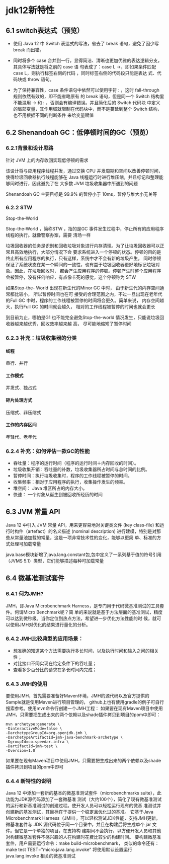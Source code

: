 # jdk12新特性

## 6.1 switch表达式（预览）
* 使用 Java 12 中 Switch 表达式的写法，省去了 break 语句，避免了因少写 break 而出错。

* 同时将多个 case 合并到一行，显得简洁、清晰也更加优雅的表达逻辑分支，其具体写法就是将之前的 case 语
句表成了：case L ->，即如果条件匹配 case L，则执行标签右侧的代码 ，同时标签右侧的代码段只能是表达
式、代码块或 throw 语句。

* 为了保持兼容性，case 条件语句中依然可以使用字符 : ，这时 fall-through 规则依然有效的，即不能省略原有
的 break 语句，但是同一个 Switch 结构里不能混用 -> 和 : ，否则会有编译错误。并且简化后的 Switch 代码块
中定义的局部变量，其作用域就限制在代码块中，而不是蔓延到整个 Switch 结构，也不用根据不同的判断条件
来给变量赋值

## 6.2 Shenandoah GC：低停顿时间的GC（预览）

### 6.2.1背景和设计思路

针对 JVM 上的内存收回实现低停顿的需求

该设计将与应用程序线程并发，通过交换 CPU 并发周期和空间以改善停顿时间，使得垃圾回收器执行线程能够在 Java 线程运行时进行堆压缩，并且标记和整理能够同时进行，因此避免了在
大多数 JVM 垃圾收集器中所遇到的问题

Shenandoah GC 主要目标是 99.9% 的暂停小于 10ms，暂停与堆大小无关等

### 6.2.2 STW
Stop-the-World

Stop-the-World ，简称STW ，指的是GC 事件发生过程中，停止所有的应用程序线程的执行。就像警察办案，需要
清场一样

垃圾回收器的任务是识别和回收垃圾对象进行内存清理。为了让垃圾回收器可以正常且高效地执行，大部分情况下会
要求系统进入一个停顿的状态。停顿的目的是终止所有应用程序的执行，只有这样，系统中才不会有新的垃圾产生，
同时停顿保证了系统状态在某一个瞬间的一致性，也有益于垃圾回收器更好地标记垃圾对象。因此，在垃圾回收时，
都会产生应用程序的停顿。停顿产生时整个应用程序会被暂停，没有任何响应，有点像卡死的感觉，这个停顿称为
STW

如果Stop-the- World 出现在新生代的Minor GC 中时， 由于新生代的内存空间通常都比较小， 所以暂停时间也在可
接受的合理范围之内，不过一旦出现在老年代的Full GC 中时，程序的工作线程被暂停的时间将会更久。简单来说，
内存空间越大，执行Full GC 的时间就会越久， 相对的工作线程被暂停的时间也就会更长

到目前为止，哪怕是G1 也不能完全避免Stop-the-world 情况发生，只能说垃圾回收器越来越优秀，回收效率越来越
高， 尽可能地缩短了暂停时间

### 6.2.3 补充：垃圾收集器的分类

#### 线程
串行、并行

#### 工作模式
并发式、独占式

#### 碎片处理方式
压缩式、非压缩式

#### 工作的内存区间
年轻代、老年代

### 6.2.4 补充：如何评估一款GC的性能
* 吞吐量：程序的运行时间（程序的运行时间＋内存回收的时间）。
* 垃圾收集开销：吞吐量的补数，垃圾收集器所占时间与总时间的比例。
* 暂停时间：执行垃圾收集时，程序的工作线程被暂停的时间。
* 收集频率：相对于应用程序的执行，收集操作发生的频率。
* 堆空间： Java 堆区所占的内存大小。
* 快速： 一个对象从诞生到被回收所经历的时间

## 6.3 JVM 常量 API

Java 12 中引入 JVM 常量 API，用来更容易地对关键类文件 (key class-file) 和运行时构件（artefact）的名义描述
(nominal description) 进行建模，特别是对那些从常量池加载的常量，这是一项非常技术性的变化，能够以更简
单、标准的方式处理可加载常量

java.base模块新增了java.lang.constant包,包中定义了一系列基于值的符号引用（JVMS 5.1）类型，它们能够描述每种可加载常量

## 6.4 微基准测试套件
### 6.4.1 何为JMH?

JMH，即Java Microbenchmark Harness，是专门用于代码微基准测试的工具套件。何谓Micro Benchmark呢？简
单的来说就是基于方法层面的基准测试，精度可以达到微秒级。当你定位到热点方法，希望进一步优化方法性能的时
候，就可以使用JMH对优化的结果进行量化的分析。

### 6.4.2 JMH比较典型的应用场景：
* 想准确的知道某个方法需要执行多长时间，以及执行时间和输入之间的相关性；
* 对比接口不同实现在给定条件下的吞吐量；
* 查看多少百分比的请求在多长时间内完成；

### 6.4.3 JMH的使用
要使用JMH，首先需要准备好Maven环境，JMH的源代码以及官方提供的Sample就是使用Maven进行项目管理的，
github上也有使用gradle的例子可自行搜索参考。使用mvn命令行创建一个JMH工程：
如果要在现有Maven项目中使用JMH，只需要把生成出来的两个依赖以及shade插件拷贝到项目的pom中即可：

```shell script
mvn archetype:generate \
-DinteractiveMode=false \
-DarchetypeGroupId=org.openjdk.jmh \
-DarchetypeArtifactId=jmh-java-benchmark-archetype \
-DgroupId=co.speedar.infra \
-DartifactId=jmh-test \
-Dversion=1.0
```

如果要在现有Maven项目中使用JMH，只需要把生成出来的两个依赖以及shade插件拷贝到项目的pom中即可


### 6.4.4 新特性的说明
Java 12 中添加一套新的基本的微基准测试套件（microbenchmarks suite），此功能为JDK源代码添加了一套微基准
测试（大约100个），简化了现有微基准测试的运行和新基准测试的创建过程。使开发人员可以轻松运行现有的微基
准测试并创建新的基准测试，其目标在于提供一个稳定且优化过的基准。 它基于Java Microbenchmark
Harness（JMH），可以轻松测试JDK性能，支持JMH更新。
微基准套件与 JDK 源代码位于同一个目录中，并且在构建后将生成单个 jar 文件。但它是一个单独的项目，在支持构
建期间不会执行，以方便开发人员和其他对构建微基准套件不感兴趣的人在构建时花费比较少的构建时间。
要构建微基准套件，用户需要运行命令：make build-microbenchmark， 类似的命令还有：make test
TEST="micro:java.lang.invoke" 将使用默认设置运行 java.lang.invoke 相关的微基准测试